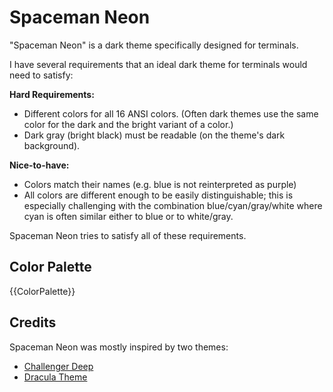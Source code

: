 # Spaceman Neon

"Spaceman Neon" is a dark theme specifically designed for terminals.

I have several requirements that an ideal dark theme for terminals would need to satisfy:

**Hard Requirements:**

* Different colors for all 16 ANSI colors. (Often dark themes use the same color for the dark and the bright variant of a color.)
* Dark gray (bright black) must be readable (on the theme's dark background).

**Nice-to-have:**

* Colors match their names (e.g. blue is not reinterpreted as purple)
* All colors are different enough to be easily distinguishable; this is especially challenging with the combination blue/cyan/gray/white where cyan is often similar either to blue or to white/gray.

Spaceman Neon tries to satisfy all of these requirements.

## Color Palette

{{ColorPalette}}

## Credits

Spaceman Neon was mostly inspired by two themes:

* [Challenger Deep](https://github.com/challenger-deep-theme/)
* [Dracula Theme](https://draculatheme.com/)
